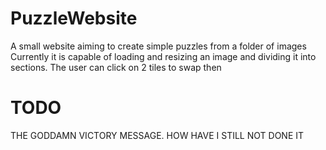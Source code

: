 # PuzzleWebsite
 A small website aiming to create simple puzzles from a folder of images
 Currently it is capable of loading and resizing an image and dividing it into sections.
 The user can click on 2 tiles to swap then

# TODO
 THE GODDAMN VICTORY MESSAGE. HOW HAVE I STILL NOT DONE IT
